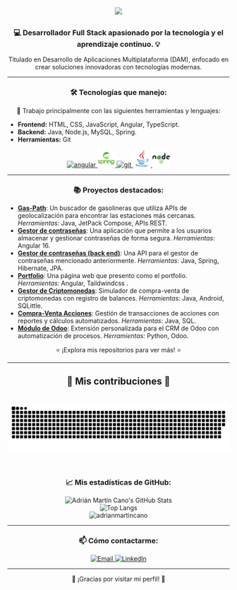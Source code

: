 <h1 align="center">
    <img src="https://readme-typing-svg.herokuapp.com/?font=Righteous&size=35&center=true&vCenter=true&width=500&height=70&duration=4000&lines=¡Hola!+👋;+Soy+Adrián+Martín!;" />
</h1>

<h3 align="center">💻 Desarrollador Full Stack apasionado por la tecnología y el aprendizaje continuo. 💡</h3>
<p align="center">Titulado en Desarrollo de Aplicaciones Multiplataforma (DAM), enfocado en crear soluciones innovadoras con tecnologías modernas.</p>



---

<h3 align="center">🛠️ Tecnologías que manejo:</h3>
<p align="center">🎯 Trabajo principalmente con las siguientes herramientas y lenguajes:</p>
<ul>
    <li><strong>Frontend:</strong> HTML, CSS, JavaScript, Angular, TypeScript.</li>
    <li><strong>Backend:</strong> Java, Node.js, MySQL, Spring.</li>
    <li><strong>Herramientas:</strong> Git</li>
</ul>

<p align="center">
    <a href="https://angular.io" target="_blank" rel="noreferrer"> 
        <img src="https://angular.io/assets/images/logos/angular/angular.svg" alt="angular" width="40" height="40"/> 
    </a> 
    <a href="https://spring.io/" target="_blank" rel="noreferrer"> 
    <img src="https://raw.githubusercontent.com/devicons/devicon/master/icons/spring/spring-original-wordmark.svg" alt="spring" width="40" height="40"/> 
    </a>
    <a href="https://git-scm.com/" target="_blank" rel="noreferrer"> 
        <img src="https://www.vectorlogo.zone/logos/git-scm/git-scm-icon.svg" alt="git" width="40" height="40"/> 
    </a> 
    <a href="https://www.java.com" target="_blank" rel="noreferrer"> 
        <img src="https://raw.githubusercontent.com/devicons/devicon/master/icons/java/java-original.svg" alt="java" width="40" height="40"/> 
    </a> 
    <a href="https://nodejs.org" target="_blank" rel="noreferrer"> 
        <img src="https://raw.githubusercontent.com/devicons/devicon/master/icons/nodejs/nodejs-original-wordmark.svg" alt="nodejs" width="40" height="40"/> 
    </a> 
</p>

---

<h3 align="center">📚 Proyectos destacados:</h3>
<ul>
    <li>
        <strong><a href="https://github.com/AdrianMartinCano/Gas-Path">Gas-Path</a></strong>: Un buscador de gasolineras que utiliza APIs de geolocalización para encontrar las estaciones más cercanas.  
        <em>Herramientas:</em> Java, JetPack Compose, APIs REST.
    </li>
      <li>
        <strong><a href="https://github.com/AdrianMartinCano/keycloud-front">Gestor de contraseñas</a></strong>: Una aplicación que permite a los usuarios almacenar y gestionar contraseñas de forma segura.
        <em>Herramientas:</em> Angular 16.
    </li>
   <li>
        <strong><a href="https://github.com/AdrianMartinCano/keycloud">Gestor de contraseñas (back end)</a></strong>: Una API para el gestor de contraseñas mencionado anteriormente.
        <em>Herramientas:</em> Java, Spring, Hibernate, JPA.
    </li>
    <li>
        <strong><a href="https://github.com/AdrianMartinCano/portfolio/">Portfolio</a></strong>: Una página web que presento como el portfolio.
        <em>Herramientas:</em> Angular, Taildwindcss .
    </li>
    <li>
        <strong><a href="https://github.com/AdrianMartinCano/GestorCriptomonedas">Gestor de Criptomonedas</a></strong>: Simulador de compra-venta de criptomonedas con registro de balances.
        <em>Herramientas:</em> Java, Android, SQLittle.
    </li>
    <li>
        <strong><a href="https://github.com/AdrianMartinCano/EscolapiosInversores">Compra-Venta Acciones</a></strong>: Gestión de transacciones de acciones con reportes y cálculos automatizados.
        <em>Herramientas:</em> Java, SQL.
    </li>
     <li>
        <strong><a href="https://github.com/AdrianMartinCano/MODULOPC">Módulo de Odoo</a></strong>: Extensión personalizada para el CRM de Odoo con automatización de procesos.
        <em>Herramientas:</em> Python, Odoo.
    </li>
   
</ul>
<p align="center">⭐ ¡Explora mis repositorios para ver más! ⭐</p>

---

<div align="center">
  <h2>🐍 Mis contribuciones 🐍</h2>
  <br>
  <img alt="snake eating my contributions" src="https://raw.githubusercontent.com/AdrianMartinCano/AdrianMartinCano/output/github-contribution-grid-snake-dark.svg" />
  <br/><br/><br/>
</div>

<h3 align="center">📈 Mis estadísticas de GitHub:</h3>
<p align="center">
    <img src="https://github-readme-stats.vercel.app/api?username=AdrianMartinCano&show_icons=true&theme=tokyonight" alt="Adrián Martín Cano's GitHub Stats" />
    <br>
    <img src="https://github-readme-stats.vercel.app/api/top-langs/?username=AdrianMartinCano&layout=compact&theme=tokyonight" alt="Top Langs" />
    <br>
    <img src="https://komarev.com/ghpvc/?username=adrianmartincano&label=Profile%20views&color=0e75b6&style=flat" alt="adrianmartincano" />
</p>


---

<h3 align="center">📫 Cómo contactarme:</h3>
<p align="center">
    <a href="mailto:amc.1994.mca@gmail.com">
        <img src="https://img.shields.io/badge/-Email-%23D14836?style=for-the-badge&logo=gmail&logoColor=white" alt="Email">
    </a>
    <a href="https://www.linkedin.com/in/adrian-martin-cano/">
        <img src="https://img.shields.io/badge/-LinkedIn-%230077B5?style=for-the-badge&logo=linkedin&logoColor=white" alt="LinkedIn">
    </a>
</p>

---

<p align="center">🌟 ¡Gracias por visitar mi perfil! 🌟</p>
